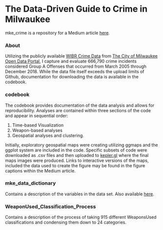 # The Data-Driven Guide to Crime in Milwaukee 
mke_crime is a repository for a Medium article [here](https://medium.com/p/b6a373f898e9/edit). 

### About
Utilizing the publicly available [WIBR Crime Data](https://data.milwaukee.gov/dataset/wibr) from [The City of Milwaukee Open Data Portal](https://data.milwaukee.gov/), 
I capture and evaluate 666,790 crime incidents considered Group A Offenses that occurred from March 2005 through December 2018.
While the data file itself exceeds the upload limits of Github, documentation for downloading the data is available in the codebook.

### codebook
The codebook provides documentation of the data analysis and allows for reproducibility.
Analyses are contained within three sections of the code and appear in sequential order: 

1) Time-based Visualization 
2) Weapon-based analyses
3) Geospatial analyses and clustering.

Initially, exploratory geospatial maps were creating utilizing ggmaps and the ggplot system are included in the code. 
Specific subsets of code were downloaded as .csv files and then uploaded to [kepler.gl](https://kepler.gl/) where the final maps images were produced.
Links to interactive versions of the maps, included the data used to create the figure may be found in the figure captions within the Medium article.
### mke_data_dictionary 
Contains a description of the variables in the data set. Also available [here](https://data.milwaukee.gov/dataset/wibr/resource/87843297-a6fa-46d4-ba5d-cb342fb2d3bb).

### WeaponUsed_Classification_Process
Contains a description of the process of taking 915 different WeaponsUsed classifications and condensing them down to 24 categories. 
